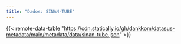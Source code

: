 ```yaml
---
title: "Dados: SINAN-TUBE"
---
```


{{< remote-data-table "https://cdn.statically.io/gh/dankkom/datasus-metadata/main/metadata/data/sinan-tube.json" >}}
